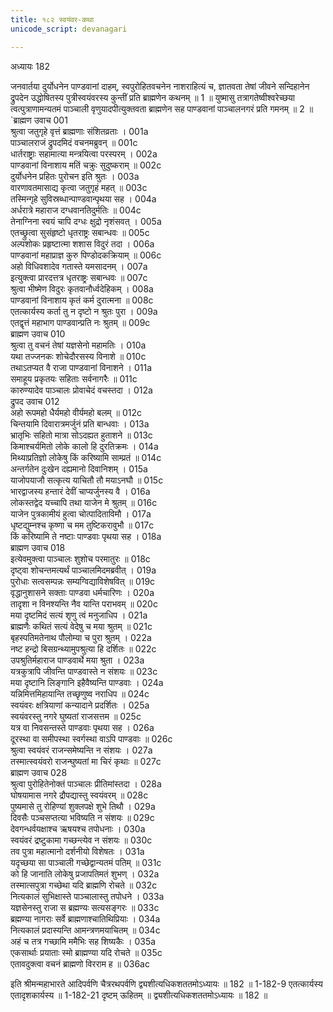 ```yaml
---
title: १८२ स्वयंवर-कथा
unicode_script: devanagari

---
```



अध्यायः 182

जनवार्तया दुर्योधनेन पाण्डवानां दाहम्, स्वपुरोहितवचनेन नाशराहित्यं च, ज्ञातवता तेषां जीवने सन्दिहानेन द्रुपदेन उद्धोषितस्य पुत्रीस्वयंवरस्य कुन्तीं प्रति ब्राह्मणेन कथनम् ॥ 1 ॥ युष्मासु तत्रागतेष्वीश्वरेच्छया त्वत्पुत्राणामन्यतमं पाञ्चाली वृणुयादपीत्युक्तवता ब्राह्मणेन सह पाण्डवानां पाञ्चालनगरं प्रति गमनम् ॥ 2 ॥
`ब्राह्मण उवाच 	001  
श्रुत्वा जतुगृहे वृत्तं ब्राह्मणाः संशितव्रताः ।	001a  
पाञ्चालराजं द्रुपदमिदं वचनमब्रुवन् ॥	001c  
धार्तराष्ट्राः सहामात्या मन्त्रयित्वा परस्परम् ।	002a  
पाण्डवानां विनाशाय मतिं चक्रुः सुदुष्कराम् ॥	002c  
दुर्योधनेन प्रहितः पुरोचन इति श्रुतः ।	003a  
वारणावतमासाद्य कृत्वा जतुगृहं महत् ॥	003c  
तस्मिन्गृहे सुविस्रब्धान्पाण्डवान्पृथया सह ।	004a  
अर्धरात्रे महाराज दग्धवानतिदुर्मतिः ॥	004c  
तेनाग्निना स्वयं चापि दग्धः क्षुद्रो नृशंसवत् ।	005a  
एतच्छ्रुत्वा सुसंहृष्टो धृतराष्ट्रः सबान्धवः ॥	005c  
अल्पशोकः प्रहृष्टात्मा शशास विदुरं तदा ।	006a  
पाण्डवानां महाप्राज्ञ कुरु पिण्डोदकक्रियाम् ॥	006c  
अहो विधिवशादेव गतास्ते यमसादनम् ।	007a  
इत्युक्त्वा प्रारदत्तत्र धृतराष्ट्रः सबान्धवः ॥	007c  
श्रुत्वा भीष्मेण विदुरः कृतवानौर्ध्वदेहिकम् ।	008a  
पाण्डवानां विनाशाय कृतं कर्म दुरात्मना ॥	008c  
एतत्कार्यस्य कर्ता तु न दृष्टो न श्रुतः पुरा ।	009a  
एतद्वृत्तं महाभाग पाण्डवान्प्रति नः श्रुतम् ॥	009c  
ब्राह्मण उवाच 	010  
श्रुत्वा तु वचनं तेषां यज्ञसेनो महामतिः ।	010a  
यथा तज्जनकः शोचेदौरसस्य विनाशे ॥	010c  
तथाऽतप्यत वै राजा पाण्डवानां विनाशने ।	011a  
समाहूय प्रकृतयः सहिताः सर्वनागरैः ॥	011c  
कारुण्यादेव पाञ्चालः प्रोवाचेदं वचस्तदा ।	012a  
द्रुपद उवाच 	012  
अहो रूपमहो धैर्यमहो वीर्यमहो बलम् ॥	012c  
चिन्तयामि दिवारात्रमर्जुनं प्रति बान्धवाः ।	013a  
भ्रातृभिः सहितो मात्रा सोऽदह्यत हुताशने ॥	013c  
किमाश्चर्यमितो लोके कालो हि दुरतिक्रमः ।	014a  
मिथ्याप्रतिज्ञो लोकेषु किं करिष्यामि साम्प्रतं ॥	014c  
अन्तर्गतेन दुःखेन दह्यमानो दिवानिशम् ।	015a  
याजोपयाजौ सत्कृत्य याचितौ तौ मयाऽनघौ ॥	015c  
भारद्वाजस्य हन्तारं देवीं चाप्यर्जुनस्य वै ।	016a  
लोकस्तद्वेद यच्चापि तथा याजेन मे श्रुतम् ॥	016c  
याजेन पुत्रकामीयं हुत्वा चोत्पादिताविमौ ।	017a  
धृष्टद्युम्नश्च कृष्णा च मम तुष्टिकरावुभौ ॥	017c  
किं करिष्यामि ते नष्टाः पाण्डवाः पृथया सह ।	018a  
ब्राह्मण उवाच 	018  
इत्येवमुक्त्वा पाञ्चालः शुशोच परमातुरः ॥	018c  
दृष्ट्वा शोचन्तमत्यर्थं पाञ्चालमिदमब्रवीत् ।	019a  
पुरोधाः सत्वसम्पन्नः सम्यग्विद्याविशेषवित् ॥	019c  
वृद्धानुशासने सक्ताः पाण्डवा धर्मचारिणः ।	020a  
तादृशा न विनश्यन्ति नैव यान्ति पराभवम् ॥	020c  
मया दृष्टमिदं सत्यं शृणु त्वं मनुजाधिप ।	021a  
ब्राह्मणैः कथितं सत्यं वेदेषु च मया श्रुतम् ॥	021c  
बृहस्पतिमतेनाथ पौलोम्या च पुरा श्रुतम् ।	022a  
नष्ट हन्द्रो बिसग्रन्थ्यामुपश्रुत्या हि दर्शितः ॥	022c  
उपश्रुतिर्महाराज पाण्डवार्थे मया श्रुता ।	023a  
यत्रकुत्रापि जीवन्ति पाण्डवास्ते न संशयः ॥	023c  
मया दृष्टानि लिङ्गानि इहैवैष्यन्ति पाण्डवाः ।	024a  
यन्निमित्तमिहायान्ति तच्छृणुष्व नराधिप ॥	024c  
स्वयंवरः क्षत्रियाणां कन्यादाने प्रदर्शितः ।	025a  
स्वयंवरस्तु नगरे घुष्यतां राजसत्तम ॥	025c  
यत्र वा निवसन्तस्ते पाण्डवाः पृथया सह ।	026a  
दूरस्था वा समीपस्था स्वर्गस्था वाऽपि पाण्डवाः ॥	026c  
श्रुत्वा स्वयंवरं राजन्समेष्यन्ति न संशयः ।	027a  
तस्मात्स्वयंवरो राजन्घुष्यतां मा चिरं कृथाः ॥	027c  
ब्राह्मण उवाच 	028  
श्रुत्वा पुरोहितेनोक्तं पाञ्चालः प्रीतिमांस्तदा ।	028a  
घोषयामास नगरे द्रौपद्यास्तु स्वयंवरम् ॥	028c  
पुष्यमासे तु रोहिण्यां शुक्लपक्षे शुभे तिथौ ।	029a  
दिवसैः पञ्चसप्तत्या भविष्यति न संशयः ॥	029c  
देवगन्धर्वयक्षाश्च ऋषयश्च तपोधनाः ।	030a  
स्वयंवरं द्रष्टुकामा गच्छन्त्येव न संशयः ॥	030c  
तव पुत्रा महात्मानो दर्शनीयो विशेषतः ।	031a  
यदृच्छया सा पाञ्चाली गच्छेद्वान्यतमं पतिम् ॥	031c  
को हि जानाति लोकेषु प्रजापतिमतं शुभण् ।	032a  
तस्मात्सपुत्रा गच्छेथा यदि ब्राह्मणि रोचते ॥	032c  
नित्यकालं सुभिक्षास्ते पाञ्चालास्तु तपोधने ।	033a  
यज्ञसेनस्तु राजा स ब्रह्मण्यः सत्यसङ्गरः ॥	033c  
ब्रह्मण्या नागराः सर्वे ब्राह्मणाश्चातिथिप्रियाः ।	034a  
नित्यकालं प्रदास्यन्ति आमन्त्रणमयाचितम् ॥	034c  
अहं च तत्र गच्छामि ममैभिः सह शिष्यकैः ।	035a  
एकसार्थाः प्रयाताः स्मो ब्राह्मण्या यदि रोचते ॥	035c  
एतावदुक्त्वा वचनं ब्राह्मणो विरराम ह ॥	036ac  

इति श्रीमन्महाभारते आदिपर्वणि चैत्ररथपर्वणि द्व्यशीत्यधिकशततमोऽध्यायः ॥ 182 ॥
1-182-9 एतत्कार्यस्य एतादृशकार्यस्य ॥ 1-182-21 दृष्टम् ऊहितम् ॥ द्व्यशीत्यधिकशततमोऽध्यायः ॥ 182 ॥